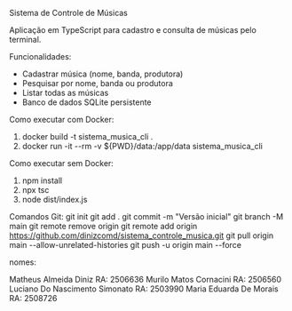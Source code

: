 Sistema de Controle de Músicas

Aplicação em TypeScript para cadastro e consulta de músicas pelo terminal.

Funcionalidades:
- Cadastrar música (nome, banda, produtora)
- Pesquisar por nome, banda ou produtora
- Listar todas as músicas
- Banco de dados SQLite persistente

Como executar com Docker:
1. docker build -t sistema_musica_cli .
2. docker run -it --rm -v ${PWD}/data:/app/data sistema_musica_cli

Como executar sem Docker:
1. npm install
2. npx tsc
3. node dist/index.js

Comandos Git:
git init
git add .
git commit -m "Versão inicial"
git branch -M main
git remote remove origin
git remote add origin https://github.com/dinizcomd/sistema_controle_musica.git
git pull origin main --allow-unrelated-histories
git push -u origin main --force

nomes:

Matheus Almeida Diniz RA: 2506636
Murilo Matos Cornacini RA: 2506560
Luciano Do Nascimento Simonato RA: 2503990
Maria Eduarda De Morais RA: 2508726
